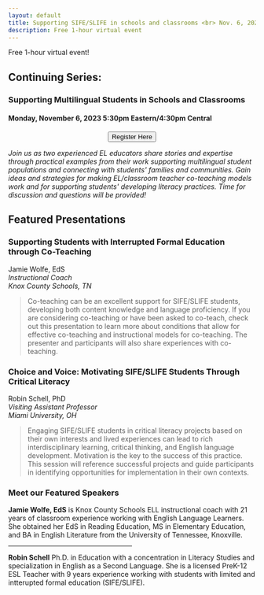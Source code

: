 ```yaml
---
layout: default
title: Supporting SIFE/SLIFE in schools and classrooms <br> Nov. 6, 2023
description: Free 1-hour virtual event
---
```


Free 1-hour virtual event!

## Continuing Series: <br> 
### Supporting Multilingual Students in Schools and Classrooms

#### Monday, November 6, 2023 5:30pm Eastern/4:30pm Central

<p style="text-align: center;"><input class="register-button" type="button" onclick="location.href='https://forms.gle/SwWdFEyyRTMrEqKd9';" value="Register Here" /></p>

*Join us as two experienced EL educators share stories and expertise through practical examples from their work supporting multilingual student populations and connecting with students' families and communities. Gain ideas and strategies for making EL/classroom teacher co-teaching models work and for supporting students' developing literacy practices. Time for discussion and questions will be provided!*

Featured Presentations
------------
### Supporting Students with Interrupted Formal Education through Co-Teaching

Jamie Wolfe, EdS <br>
*Instructional Coach* <br>
*Knox County Schools, TN* <br>

> Co-teaching can be an excellent support for SIFE/SLIFE students, developing both content knowledge and language proficiency. If you are considering co-teaching or have been asked to co-teach, check out this presentation to learn more about conditions that allow for effective co-teaching and instructional models for co-teaching.  The presenter and participants will also share experiences with co-teaching. 

### Choice and Voice: Motivating SIFE/SLIFE Students Through Critical Literacy

Robin Schell, PhD <br>
*Visiting Assistant Professor*<br>
*Miami University, OH*<br>

> Engaging SIFE/SLIFE students in critical literacy projects based on their own interests and lived experiences can lead to rich interdisciplinary learning, critical thinking, and English language development. Motivation is the key to the success of this practice. This session will reference successful projects and guide participants in identifying opportunities for implementation in their own contexts.

### Meet our Featured Speakers ###
**Jamie Wolfe, EdS** is Knox County Schools ELL instructional coach with 21 years of classroom experience working with English Language Learners. She obtained her EdS in Reading Education, MS in Elementary Education, and BA in English Literature from the University of Tennessee, Knoxville.


<hr  style="width:50%">

**Robin Schell** Ph.D. in Education with a concentration in Literacy Studies and specialization in English as a Second Language. She is a licensed PreK-12 ESL Teacher with 9 years experience working with students with limited and intterupted formal education (SIFE/SLIFE). 

